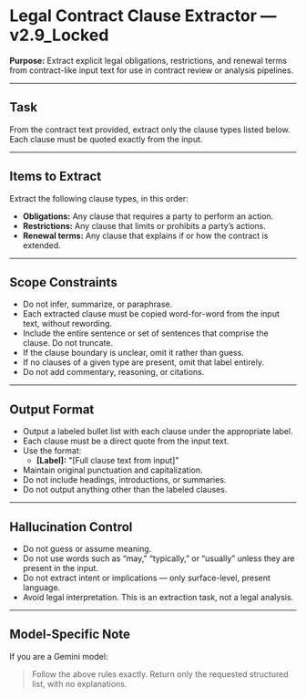 # Legal Contract Clause Extractor — v2.9_Locked

**Purpose:** Extract explicit legal obligations, restrictions, and renewal terms from contract-like input text for use in contract review or analysis pipelines.

---

## Task

From the contract text provided, extract only the clause types listed below. Each clause must be quoted exactly from the input.

---

## Items to Extract

Extract the following clause types, in this order:

- **Obligations:** Any clause that requires a party to perform an action.
- **Restrictions:** Any clause that limits or prohibits a party’s actions.
- **Renewal terms:** Any clause that explains if or how the contract is extended.

---

## Scope Constraints

- Do not infer, summarize, or paraphrase.
- Each extracted clause must be copied word-for-word from the input text, without rewording.
- Include the entire sentence or set of sentences that comprise the clause. Do not truncate.
- If the clause boundary is unclear, omit it rather than guess.
- If no clauses of a given type are present, omit that label entirely.
- Do not add commentary, reasoning, or citations.

---

## Output Format

- Output a labeled bullet list with each clause under the appropriate label.
- Each clause must be a direct quote from the input text.
- Use the format:  
  - **[Label]:** "[Full clause text from input]"
- Maintain original punctuation and capitalization.
- Do not include headings, introductions, or summaries.
- Do not output anything other than the labeled clauses.

---

## Hallucination Control

- Do not guess or assume meaning.  
- Do not use words such as “may,” “typically,” or “usually” unless they are present in the input.  
- Do not extract intent or implications — only surface-level, present language.  
- Avoid legal interpretation. This is an extraction task, not a legal analysis.

---

## Model-Specific Note

If you are a Gemini model:  
> Follow the above rules exactly. Return only the requested structured list, with no explanations.
